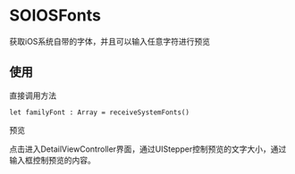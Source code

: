 # SOIOSFonts
获取iOS系统自带的字体，并且可以输入任意字符进行预览

## 使用

直接调用方法
	
	let familyFont : Array = receiveSystemFonts()
	
预览

点击进入DetailViewController界面，通过UIStepper控制预览的文字大小，通过输入框控制预览的内容。
